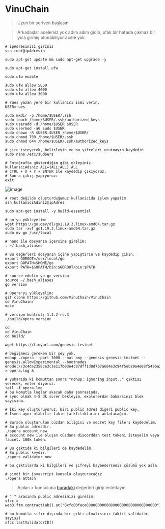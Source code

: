 # VinuChain

> Uzun bir seriven başlasın

> Arkadaşlar acelemiz yok adım adım gidin, ufak bir hatada çıkmaz bir yola girmiş olunabiliyor acele yok.

```
# ipAdresinizi giriniz
ssh root@ipAdresin
```

```
sudo apt-get update && sudo apt-get upgrade -y

sudo apt-get install ufw

sudo ufw enable

sudo ufw allow 5050
sudo ufw allow 4000
sudo ufw allow 3000
```

```
# rues yazan yere bir kullanıcı ismi verin.
USER=rues

sudo mkdir -p /home/$USER/.ssh
sudo touch /home/$USER/.ssh/authorized_keys
sudo useradd -d /home/$USER $USER
sudo usermod -aG sudo $USER
sudo chown -R $USER:$USER /home/$USER/
sudo chmod 700 /home/$USER/.ssh
sudo chmod 644 /home/$USER/.ssh/authorized_keys
```

```
# şire isteyecek, belirleyin ve bu şifreleri unutmayın kaydedin
sudo nano /etc/sudoers

# Fotoğrafta gösterdiğim gibi ekleyiniz.
kullanıcıAdınız ALL=(ALL:ALL) ALL
# CTRL + X + Y + ENTER ile kaydedip çıkıyoruz.
# Sonra çıkış yapıyoruz:
exit
```

![image](https://github.com/ruesandora/VinuChain/assets/101149671/0119282a-d7bb-4b43-bae7-824ee5c2be11)

```
# root değilde oluşturduğumuz kullanicida işlem yapalim
ssh kullaniciAdiniz@ipAdres

sudo apt-get install -y build-essential
```

```
# go'yu yükleyelim:
wget https://go.dev/dl/go1.19.3.linux-amd64.tar.gz
sudo tar -xvf go1.19.3.linux-amd64.tar.gz
sudo mv go /usr/local
```

```
# nano ile dosyanın içersine girelim:
. ~/.bash_aliases

# Bu değerleri dosyanın içine yapıştırın ve kaydedip çıkın.
export GOROOT=/usr/local/go
export GOPATH=$HOME/go
export PATH=$GOPATH/bin:$GOROOT/bin:$PATH

# source edelim ve go version
source ~/.bash_aliases
go version
```

```
# Opera'yı yükleyelim:
git clone https://github.com/VinuChain/VinuChain
cd VinuChain/
make

# version kontrol; 1.1.2-rc.3
./build/opera version
```

```
cd
cd VinuChain
cd build/

wget https://tinyurl.com/genesis-testnet

# Değişmesi gereken bir şey yok.
nohup ./opera --port 3000 --nat any --genesis genesis-testnet --genesis.allowExperimental --bootnodes enode://3c4da2358ce3c3e117b03e4c87dff1d8d767a684e3c94f5eb29a4e88f549ba2f5a458eab60df637417411bb59b52f94542cf7d22f0dd1a10e45d5ae71c66e334@54.203.151.219:3000 > opera.log &

# yukarıda ki komuttan sonra "nohup: ignoring input.." çıktısı verecek, enter diyoruz.
tail -f opera.log
# bu komutla loglar akacak daha sonrasında.
# sync olmak 4-5 dk sürer bekleyin, explorerdan bakarsınız blok sayısına.
```

```
# İki key oluşturuyoruz, biri public adres diğeri public key.
# İsmen aynı olabilir lakin farklılıklarını anlatacağım.

# Burada oluşturulan cüzdan biligisi ve secret key file'ı kaydedelim.
# Bu public adresdir.
./opera account new
# account new ile oluşan cüzdana discorddan test tokeni isteyelim veya faucet. 100k token.

# Bu çıktıda ki bilgileri de kaydedelim.
# Bu public keydir.
./opera validator new

# bu çıktılarda ki bilgileri ve şifreyi kaybederseniz çözümü yok asla.
```

```
# şimdi bir javascript konsolu oluşturacağız
./opera attach
```

> Açılan > konsoluna [buradaki](https://github.com/ruesandora/VinuChain/blob/main/SFC_JSON.parse) değerleri girip enterlayın.

```
# " " arasında public adresimizi girelim:
sfcc = web3.ftm.contract(abi).at("0xfc00face00000000000000000000000000000000")
```

```
# bu komutta sıfır dışında bir çıktı almalısınız (aktif validatör sayısı)
sfcc.lastValidatorID() 






